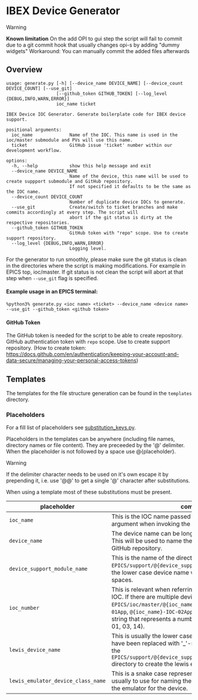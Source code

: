 # IBEX Device Generator

> [!WARNING]
> **Known limitation**
> On the add OPI to gui step the script will fail to commit due to a git commit hook that usually changes opi-s by adding "dummy widgets"
> Workaround: You can manually commit the added files afterwards

## Overview

```
usage: generate.py [-h] [--device_name DEVICE_NAME] [--device_count DEVICE_COUNT] [--use_git]
                   [--github_token GITHUB_TOKEN] [--log_level {DEBUG,INFO,WARN,ERROR}]
                   ioc_name ticket

IBEX Device IOC Generator. Generate boilerplate code for IBEX device support.

positional arguments:
  ioc_name              Name of the IOC. This name is used in the ioc/master submodule and PVs will use this name.
  ticket                GitHub issue 'ticket' number within our development workflow.

options:
  -h, --help            show this help message and exit
  --device_name DEVICE_NAME
                        Name of the device, this name will be used to create suppport submodule and GitHub repository.
                        If not specified it defaults to be the same as the IOC name.
  --device_count DEVICE_COUNT
                        Number of duplicate device IOCs to generate.
  --use_git             Create/switch to ticket branches and make commits accordingly at every step. The script will
                        abort if the git status is dirty at the respective repositories.
  --github_token GITHUB_TOKEN
                        GitHub token with "repo" scope. Use to create support repository.
  --log_level {DEBUG,INFO,WARN,ERROR}
                        Logging level.
```

For the generator to run smoothly, please make sure the git status is clean in the directories where the script is making modifications.
For example in EPICS top, ioc/master. If git status is not clean the script will abort at that step when `--use_git` flag is specified.

#### Example usage in an EPICS terminal:

```
%python3% generate.py <ioc name> <ticket> --device_name <device name> --use_git --github_token <github token>
```

#### GitHub Token

The GitHub token is needed for the script to be able to create repository. GitHub authentication token with `repo` scope. Use to create support repository. (How to create token: https://docs.github.com/en/authentication/keeping-your-account-and-data-secure/managing-your-personal-access-tokens)


## Templates

The templates for the file structure generation can be found in the `templates` directory.

### Placeholders

For a fill list of placeholders see [substitution_keys.py](./utils/substitution_keys.py).

Placeholders in the templates can be anywhere (including file names, directory names or file content). They are preceeded by the '@' delimiter. When the placeholder is not followed by a space use @{placeholder}.

> [!WARNING]
> If the delimiter character needs to be used on it's own escape it by prepending it, i.e. use '@@' to get a single '@' character after substitutions.

When using a template most of these substitutions must be present.

| placeholder | comments |
| ----------- | -------- |
| `ioc_name` | This is the IOC name passed down as command line argument when invoking the script. |
| `device_name` | The device name can be longer and can contain spaces. This will be used to name the support module folder and the GitHub repository. |
| `device_support_module_name` | This is the name of the directory within `EPICS/support/@{device_support_module_name}`. It is usually the lower case device name where we use '_'-s instead of spaces. |
| `ioc_number` | This is relevant when referring to the structure of the n-nth IOC. If there are multiple device IOCs within the `EPICS/ioc/master/@{ioc_name}` such as `@{ioc_name}-IOC-01App`, `@{ioc_name}-IOC-02App` etc. `ioc_number` must be a string that represents a number using two digits always (e.g. 01, 03, 14).
| `lewis_device_name` | This is usually the lower case device name where spaces have been replaced with '_'-s. This is used for example in the `EPICS/support/@{device_support_module_name}\system_tests` directory to create the lewis emulator folder. |
| `lewis_emulator_device_class_name` | This is a snake case representation of the `device_name` usually to use for naming the python class that represents the emulator for the device. |